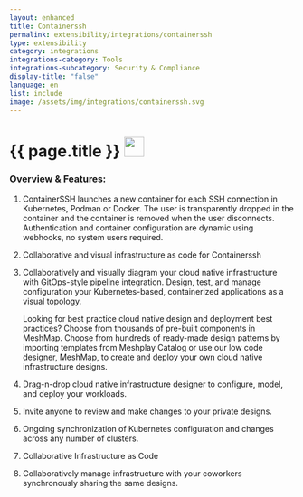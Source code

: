 ```yaml
---
layout: enhanced
title: Containerssh
permalink: extensibility/integrations/containerssh
type: extensibility
category: integrations
integrations-category: Tools
integrations-subcategory: Security & Compliance
display-title: "false"
language: en
list: include
image: /assets/img/integrations/containerssh.svg
---
```


<h1>{{ page.title }} <img src="{{ page.image }}" style="width: 35px; height: 35px;" /></h1>


<!-- This needs replaced with the Category property, not the sub-category.
 #### About: ContainerSSH launches a new container for each SSH connection in Kubernetes, Podman or Docker. The user is transparently dropped in the container and the container is removed when the user disconnects. Authentication and container configuration are dynamic using webhooks, no system users required. -->

### Overview & Features:

1. ContainerSSH launches a new container for each SSH connection in Kubernetes, Podman or Docker. The user is transparently dropped in the container and the container is removed when the user disconnects. Authentication and container configuration are dynamic using webhooks, no system users required.

2. Collaborative and visual infrastructure as code for Containerssh

4. 
    Collaboratively and visually diagram your cloud native infrastructure with GitOps-style pipeline integration. Design, test, and manage configuration your Kubernetes-based, containerized applications as a visual topology.



    Looking for best practice cloud native design and deployment best practices? Choose from thousands of pre-built components in MeshMap. Choose from hundreds of ready-made design patterns by importing templates from Meshplay Catalog or use our low code designer, MeshMap, to create and deploy your own cloud native infrastructure designs.



5. Drag-n-drop cloud native infrastructure designer to configure, model, and deploy your workloads.

6. Invite anyone to review and make changes to your private designs.

7. Ongoing synchronization of Kubernetes configuration and changes across any number of clusters.

8. Collaborative Infrastructure as Code

9. Collaboratively manage infrastructure with your coworkers synchronously sharing the same designs.

